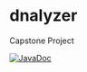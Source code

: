 # dnalyzer
Capstone Project

[![JavaDoc](https://img.shields.io/badge/INFO-JavaDoc-informational)](https://julianbroudy.github.io/dnalyzer/index.html?overview-summary.html)
